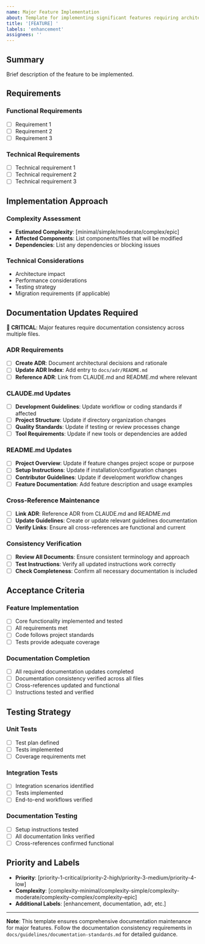 ```yaml
---
name: Major Feature Implementation
about: Template for implementing significant features requiring architectural decisions
title: '[FEATURE] '
labels: 'enhancement'
assignees: ''
---
```


## Summary

Brief description of the feature to be implemented.

## Requirements

### Functional Requirements
- [ ] Requirement 1
- [ ] Requirement 2
- [ ] Requirement 3

### Technical Requirements
- [ ] Technical requirement 1
- [ ] Technical requirement 2
- [ ] Technical requirement 3

## Implementation Approach

### Complexity Assessment
- **Estimated Complexity**: [minimal/simple/moderate/complex/epic]
- **Affected Components**: List components/files that will be modified
- **Dependencies**: List any dependencies or blocking issues

### Technical Considerations
- Architecture impact
- Performance considerations
- Testing strategy
- Migration requirements (if applicable)

## Documentation Updates Required

**🚨 CRITICAL**: Major features require documentation consistency across multiple files.

### ADR Requirements
- [ ] **Create ADR**: Document architectural decisions and rationale
- [ ] **Update ADR Index**: Add entry to `docs/adr/README.md`
- [ ] **Reference ADR**: Link from CLAUDE.md and README.md where relevant

### CLAUDE.md Updates
- [ ] **Development Guidelines**: Update workflow or coding standards if affected
- [ ] **Project Structure**: Update if directory organization changes
- [ ] **Quality Standards**: Update if testing or review processes change
- [ ] **Tool Requirements**: Update if new tools or dependencies are added

### README.md Updates
- [ ] **Project Overview**: Update if feature changes project scope or purpose
- [ ] **Setup Instructions**: Update if installation/configuration changes
- [ ] **Contributor Guidelines**: Update if development workflow changes
- [ ] **Feature Documentation**: Add feature description and usage examples

### Cross-Reference Maintenance
- [ ] **Link ADR**: Reference ADR from CLAUDE.md and README.md
- [ ] **Update Guidelines**: Create or update relevant guidelines documentation
- [ ] **Verify Links**: Ensure all cross-references are functional and current

### Consistency Verification
- [ ] **Review All Documents**: Ensure consistent terminology and approach
- [ ] **Test Instructions**: Verify all updated instructions work correctly
- [ ] **Check Completeness**: Confirm all necessary documentation is included

## Acceptance Criteria

### Feature Implementation
- [ ] Core functionality implemented and tested
- [ ] All requirements met
- [ ] Code follows project standards
- [ ] Tests provide adequate coverage

### Documentation Completion
- [ ] All required documentation updates completed
- [ ] Documentation consistency verified across all files
- [ ] Cross-references updated and functional
- [ ] Instructions tested and verified

## Testing Strategy

### Unit Tests
- [ ] Test plan defined
- [ ] Tests implemented
- [ ] Coverage requirements met

### Integration Tests
- [ ] Integration scenarios identified
- [ ] Tests implemented
- [ ] End-to-end workflows verified

### Documentation Testing
- [ ] Setup instructions tested
- [ ] All documentation links verified
- [ ] Cross-references confirmed functional

## Priority and Labels

- **Priority**: [priority-1-critical/priority-2-high/priority-3-medium/priority-4-low]
- **Complexity**: [complexity-minimal/complexity-simple/complexity-moderate/complexity-complex/complexity-epic]
- **Additional Labels**: [enhancement, documentation, adr, etc.]

---

**Note**: This template ensures comprehensive documentation maintenance for major features. Follow the documentation consistency requirements in `docs/guidelines/documentation-standards.md` for detailed guidance.